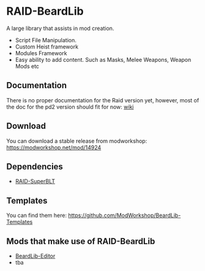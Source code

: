 # RAID-BeardLib
A large library that assists in mod creation.
- Script File Manipulation.
- Custom Heist framework
- Modules Framework
- Easy ability to add content. Such as Masks, Melee Weapons, Weapon Mods etc

## Documentation
There is no proper documentation for the Raid version yet,
however, most of the doc for the pd2 version should fit for now: [wiki](https://luffyyy.gitbook.io/beardlib)

## Download
You can download a stable release from modworkshop: https://modworkshop.net/mod/14924

## Dependencies
* [RAID-SuperBLT](https://modworkshop.net/mod/49744)

## Templates
You can find them here: https://github.com/ModWorkshop/BeardLib-Templates

## Mods that make use of RAID-BeardLib
* [BeardLib-Editor](https://github.com/RAIDModding/BeardLib-Editor)
* tba
